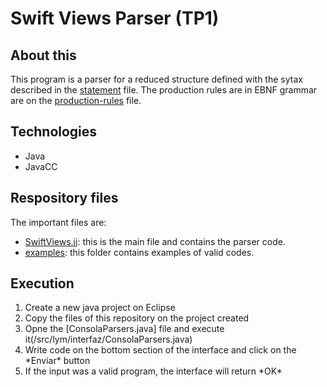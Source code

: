 # Swift Views Parser (TP1)

## About this

This program is a parser for a reduced structure defined with the sytax described in the [statement](/statement.pdf) file. The production rules are in EBNF grammar are on the [production-rules](/production-rules.pdf) file.

## Technologies

- Java
- JavaCC

## Respository files

  The important files are:

- [SwiftViews.jj](/src/SwiftViews.jj): this is the main file and contains the parser code.
- [examples](/examples): this folder contains examples of valid codes.

## Execution

<ol>
<li>Create a new java project on Eclipse</li>
<li>Copy the files of this repository on the project created</li>
<li>Opne the [ConsolaParsers.java] file and execute it(/src/lym/interfaz/ConsolaParsers.java)</li>
<li>Write code on the bottom section of the interface and click on the *Enviar* button</li>
<li>If  the input was a valid program, the interface will return *OK*</li>
</ol>
